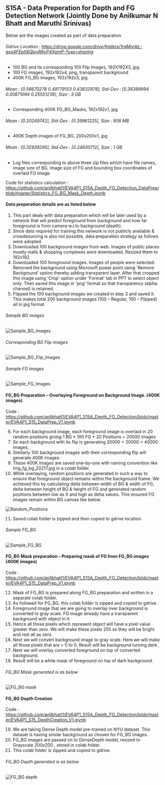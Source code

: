 ## S15A - Data Preperation for Depth and FG Detection Network (Jointly Done by Anilkumar N Bhatt and Maruthi Srinivas)
Below are the images created as part of data preparation

###### Gdrive Location : https://drive.google.com/drive/folders/1raMnribL-gsa4FEpX8QIeyR6yP4XgmP-?usp=sharing

-	100 BG and its corresponding 100 Flip Images, 192X192X3, jpg 
- 100 FG images, 192x192x4, png, transparent background 
-	400K FG_BG images, 192x192x3, jpg 

###### Mean 		: [0.56670278 0.49779153 0.43632878], Std-Dev 	: [0.38389994 0.30871084 0.25551239], Size 		:  3 GB

-	Corresponding 400K FG_BG_Masks, 192x192x1, jpg

###### Mean		:   [0.20249742], Std-Dev	: [0.39961225], Size		: 906 MB

-	400K Depth images of FG_BG, 200x200x1, jpg

###### Mean		: [0.32939295], Std-Dev		: [0.24930712], Size		: 1 GB

-	Log files corresponding to above three zip files which have file names, image size of BG, image size of FG and bounding box coordinates of overlaid FG image.

Code for statistics calculation : https://github.com/anilbhatt1/EVA4P1_S15A_Depth_FG_Detection_DataPrep/blob/master/Statistics_FG_BG_Mask_Depth.ipynb


#### Data preperation details are as listed below

1.	This part deals with data preparation which will be later used by a network that will predict foreground from background and how far foreground is from camera w.r.to background (depth).
2.	Since data required for training this network is not publicly available & crowdsourcing is also not possible, data preparation strategy as follows were adopted.
3.	Downloaded 100 background images from web. Images of public places mostly malls & shopping complexes were downloaded. Resized them to 192x192
4.	Downloaded 100 foreground images. Images of people were selected. Removed the background using Microsoft power point using 'Remove Background' option thereby adding transparent layer. After that cropped this image using 'Crop' option under 'Format' tab in PPT to select object only. Then saved this image in 'png' format so that transparency (alpha channel) is retained.
5.	Flipped the 100 background images we created in step 3 and saved it. This makes total 200 background images (100 – Regular, 100 – Flipped) all in jpg format

###### Sample BG images
![Sample_BG_Images](https://github.com/anilbhatt1/EVA4P1_S15A_Depth_FG_Detection_DataPrep/blob/master/Images_For_ReadMe/BG_Sample10.png)

###### Corresponding BG Flip images
![Sample_BG_Flip_Images](https://github.com/anilbhatt1/EVA4P1_S15A_Depth_FG_Detection_DataPrep/blob/master/Images_For_ReadMe/BG_Flip_Sample10.png)

###### Sample FG images
![Sample_FG_Images](https://github.com/anilbhatt1/EVA4P1_S15A_Depth_FG_Detection_DataPrep/blob/master/Images_For_ReadMe/FG_Sample10.png)

#### FG_BG Preparation – Overlaying Foreground on Background Image. (400K images)

Code : https://github.com/anilbhatt1/EVA4P1_S15A_Depth_FG_Detection/blob/master/EVA4P1_S15_DataPrep_V1.ipynb

6.	For each background image, each foreground image is overlaid in 20 random positions giving  1 BG * 100 FG * 20 Positions  = 20000 images
7.	So each background with its flip is generating 20000 + 20000 = 40000 images.
8.	Similarly 100 background images with their corresponding flip will generate 400K images.
9.	These 400K images are saved one-by-one with naming convention like Img_fg_bg_20217.jpg in a colab folder. 
10.	While overlaying, random positions are generated in such a way to ensure that foreground object remains within the background frame. We achieved this by calculating delta between width of BG & width of FG, delta between height of BG & height of FG and generated random positions between low as 0 and high as delta values. This ensured FG images remain within BG canvas like below.

![Random_Positions](https://github.com/anilbhatt1/EVA4P1_S15A_Depth_FG_Detection_DataPrep/blob/master/Images_For_ReadMe/Random_Positions.png)

11.	Saved colab folder is zipped and then copied to gdrive location.

###### Sample FG_BG

  ![Sample_FG_BG](https://github.com/anilbhatt1/EVA4P1_S15A_Depth_FG_Detection_DataPrep/blob/master/Images_For_ReadMe/FG_BG_Sample10.png)

#### FG_BG Mask preparation – Preparing mask of FG from FG_BG images (400K images)

Code : https://github.com/anilbhatt1/EVA4P1_S15A_Depth_FG_Detection/blob/master/EVA4P1_S15_DataPrep_V1.ipynb

12.	Mask of FG_BG is prepared along FG_BG preparation and written in a separate colab folder.
13.	As followed for FG_BG, this colab folder is zipped and copied to gdrive.
14.	Foreground image that we are going to overlay over background is converted to gray scale. FG image already have a transparent background with object in it.
15.	Hence all those pixels which represent object will have a pixel value greater than zero. We will make these pixels 255 so they will be bright and rest all as zero.
16.	Next we will convert background image to gray scale. Here we will make all those pixels that are > 0 to 0. Result will be background turning dark.
17.	Next we will overlay converted foreground on top of converted background. 
18.	Result will be a white mask of foreground on top of dark background.

###### FG_BG Mask generated is as below

  ![FG_BG mask](https://github.com/anilbhatt1/EVA4P1_S15A_Depth_FG_Detection_DataPrep/blob/master/Images_For_ReadMe/FG_BG_Mask_Sample10.png)

#### FG_BG Depth Creation

Code : https://github.com/anilbhatt1/EVA4P1_S15A_Depth_FG_Detection/blob/master/EVA4P1_S15_DepthCreation_V1.ipynb

19.	We are taking Dense Depth model pre-trained on NYU dataset. This dataset is having similar background as chosen for FG_BG images.
20.	FG_BG images are passed on to DenseDepth model, resized to Grayscale 200x200 , stored in colab folder.
21.	This colab folder is zipped and copied to gdrive.

###### FG_BG Depth generated is as below

  ![FG_BG depth](https://github.com/anilbhatt1/EVA4P1_S15A_Depth_FG_Detection_DataPrep/blob/master/Images_For_ReadMe/FG_BG_Depth_Sample10.png)

